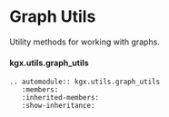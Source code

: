 # Graph Utils

Utility methods for working with graphs.

#### kgx.utils.graph_utils

```eval_rst
.. automodule:: kgx.utils.graph_utils
   :members:
   :inherited-members:
   :show-inheritance:
```
